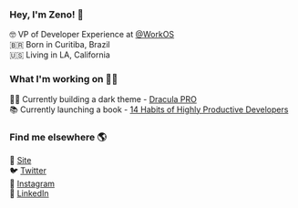 ### Hey, I'm Zeno! 👋

🤓 VP of Developer Experience at [@WorkOS](https://github.com/workos-inc/) <br>
🇧🇷 Born in Curitiba, Brazil <br>
🇺🇸 Living in LA, California

### What I'm working on 👨‍💻

🧛‍♂️ Currently building a dark theme - [Dracula PRO](https://draculatheme.com/pro) <br>
📚 Currently launching a book - [14 Habits of Highly Productive Developers](https://14habits.com)

### Find me elsewhere 🌎

🚀 [Site](https://zenorocha.com) <br>
🐦 [Twitter](https://twitter.com/zenorocha) <br>
📸 [Instagram](https://instagram.com/zenorocha) <br>
💼 [LinkedIn](https://www.linkedin.com/in/zenorocha) <br>
